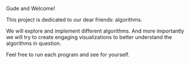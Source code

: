 Gude and Welcome! 

This project is dedicated to our dear friends: algorithms. 

We will explore and implement different algorithms.
And more importantly we will try to create engaging visualizations to better understand the algorithms in question.

Feel free to run each program and see for yourself.
